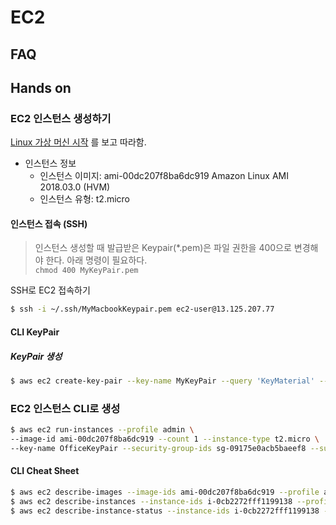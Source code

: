 # EC2

## FAQ

## Hands on

### EC2 인스턴스 생성하기

[Linux 가상 머신 시작](https://aws.amazon.com/ko/getting-started/tutorials/launch-a-virtual-machine/) 를 보고 따라함.

* 인스턴스 정보
  * 인스턴스 이미지: ami-00dc207f8ba6dc919 Amazon Linux AMI 2018.03.0 (HVM)
  * 인스턴스 유형: t2.micro

#### 인스턴스 접속 (SSH)

> 인스턴스 생성할 때 발급받은 Keypair(*.pem)은 파일 권한을 400으로 변경해야 한다.
> 아래 명령이 필요하다.  
> `chmod 400 MyKeyPair.pem`

SSH로 EC2 접속하기

```bash
$ ssh -i ~/.ssh/MyMacbookKeypair.pem ec2-user@13.125.207.77
```
  
#### CLI KeyPair

##### KeyPair 생성

```bash
$ aws ec2 create-key-pair --key-name MyKeyPair --query 'KeyMaterial' --output text > MyKeyPair.pem
```

### EC2 인스턴스 CLI로 생성

```bash
$ aws ec2 run-instances --profile admin \
--image-id ami-00dc207f8ba6dc919 --count 1 --instance-type t2.micro \
--key-name OfficeKeyPair --security-group-ids sg-09175e0acb5baeef8 --subnet-id subnet-04064fc6dc0785aef
```




#### CLI Cheat Sheet

```bash
$ aws ec2 describe-images --image-ids ami-00dc207f8ba6dc919 --profile admin # EC2 인스턴스 이미지 조회
$ aws ec2 describe-instances --instance-ids i-0cb2272fff1199138 --profile admin # 인스턴스 조회
$ aws ec2 describe-instance-status --instance-ids i-0cb2272fff1199138 --profile admin # 인스턴스 상태 조회
```